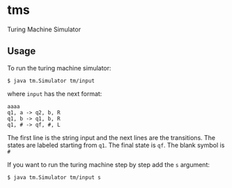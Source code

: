 tms
===

Turing Machine Simulator

Usage
-------

To run the turing machine simulator:

    $ java tm.Simulator tm/input

where `input` has the next format:

    aaaa
    q1, a -> q2, b, R
    q1, b -> q1, b, R
    q1, # -> qf, #, L

The first line is the string input and the next
lines are the transitions. The states are labeled starting
from `q1`. The final state is `qf`.
The blank symbol is `#`

If you want to run the turing machine step by step
add the `s` argument:

    $ java tm.Simulator tm/input s
